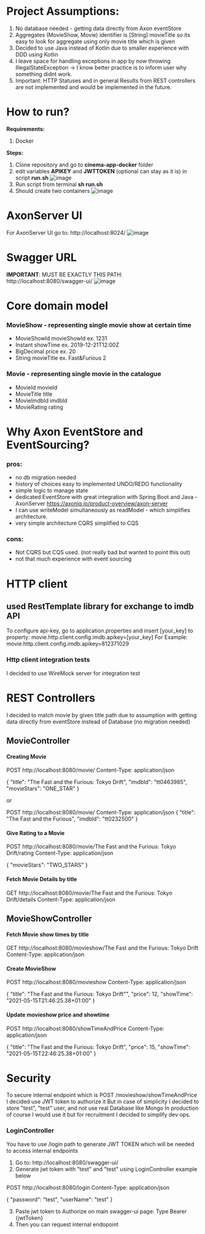 # Project Assumptions:
1. No database needed - getting data directly from Axon eventStore
2. Aggregates (MovieShow, Movie) identifier is [String] movieTitle so its easy to look for aggregate using only movie title which is given
3. Decided to use Java instead of Kotlin due to smaller experience with DDD using Kotlin
4. I leave space for handling exceptions in app by now throwing IllegalStateException -> I know better practice is to inform user why something didnt work. 
5. Important: HTTP Statuses and in general Results from REST controllers are not implemented and would be implemented in the future.

# How to run?
**Requirements:**
1. Docker

**Steps:**
1. Clone repository and go to **cinema-app-docker** folder
2. edit variables **APIKEY** and **JWTTOKEN** (optional can stay as it is) in script **run.sh**
![image](https://user-images.githubusercontent.com/30837665/118408648-69143a80-b67e-11eb-8a68-2052c45969a2.png)
3. Run script from terminal **sh run.sh**
4. Should create two containers ![image](https://user-images.githubusercontent.com/30837665/118408746-c3150000-b67e-11eb-81dd-3d89a25a413e.png)

# AxonServer UI
For AxonServer UI go to: http://localhost:8024/
![image](https://user-images.githubusercontent.com/30837665/118408150-133e9300-b67c-11eb-9d79-547091d6b7d7.png)

# Swagger URL
**IMPORTANT**:
MUST BE EXACTLY THIS PATH: http://localhost:8080/swagger-ui/
![image](https://user-images.githubusercontent.com/30837665/118408823-138c5d80-b67f-11eb-93f3-5b208642d427.png)

# Core domain model
### MovieShow - representing single movie show at certain time
- MovieShowId movieShowId ex. 1231
- Instant showTime ex. 2019-12-21T12:00Z
- BigDecimal price ex. 20
- String movieTitle ex. Fast&Furious 2
### Movie - representing single movie in the catalogue
- MovieId movieId
- MovieTitle title
- MovieImdbId imdbId
- MovieRating rating

# Why Axon EventStore and EventSourcing?
### pros:
- no db migration needed
- history of choices easy to implemented UNDO/REDO functionality
- simple logic to manage state
- dedicated EventStore with great integration with Spring Boot and Java - AxonServer https://axoniq.io/product-overview/axon-server
- I can use writeModel simultaneously as readModel - which simplifies architecture.
- very simple architecture CQRS simplified to CQS
### cons:
- Not CQRS but CQS used. (not really bad but wanted to point this out)
- not that much experience with event sourcing

# HTTP client
## used RestTemplate library for exchange to imdb API

To configure api-key, go to application.properties and insert [your_key] to property: movie.http.client.config.imdb.apikey=[your_key]
For Example: movie.http.client.config.imdb.apikey=812371029

### Http client integration tests 
I decided to use WireMock server for integration test

# REST Controllers
I decided to match movie by given title path due to assumption with getting data directly from eventStore instead of Database (no migration needed)

## MovieController

#### Creating Movie
POST http://localhost:8080/movie/
Content-Type: application/json

{
  "title": "The Fast and the Furious: Tokyo Drift",
  "imdbId": "tt0463985",
  "movieStars": "ONE_STAR"
}

or

POST http://localhost:8080/movie/
Content-Type: application/json
{
  "title": "The Fast and the Furious",
  "imdbId": "tt0232500"
}

#### Give Rating to a Movie
POST http://localhost:8080/movie/The Fast and the Furious: Tokyo Drift/rating
Content-Type: application/json

{
  "movieStars": "TWO_STARS"
}

#### Fetch Movie Details by title
GET http://localhost:8080/movie/The Fast and the Furious: Tokyo Drift/details
Content-Type: application/json

## MovieShowController

#### Fetch Movie show times by title
GET http://localhost:8080/movieshow/The Fast and the Furious: Tokyo Drift
Content-Type: application/json

#### Create MovieShow
POST http://localhost:8080/movieshow
Content-Type: application/json

{
  "title": "The Fast and the Furious: Tokyo Drift"",
  "price": 12,
  "showTime": "2021-05-15T21:46:25.38+01:00"
}

#### Update movieshow price and showtime 
POST http://localhost:8080/showTimeAndPrice
Content-Type: application/json

{
  "title": "The Fast and the Furious: Tokyo Drift",
  "price": 15,
  "showTime": "2021-05-15T22:46:25.38+01:00"
}


# Security

To secure internal endpoint which is POST /movieshow/showTimeAndPrice 
I decided use JWT token to authorize it
But in case of simplicity I decided to store "test", "test" user, and not use real Database like Mongo
In production of course I would use it but for recruitment I decided to simplify dev ops. 

### LoginController
You have to use /login path to generate JWT TOKEN which will be needed to access internal endpoints

1. Go to: http://localhost:8080/swagger-ui/
2. Generate jwt token with "test" and "test" using LoginController example below

POST http://localhost:8080/login
Content-Type: application/json

{
    "password": "test",
    "userName": "test"
}

3. Paste jwt token to Authorize on main swagger-ui page: Type Bearer {jwtToken}
4. Then you can request internal endopoint
